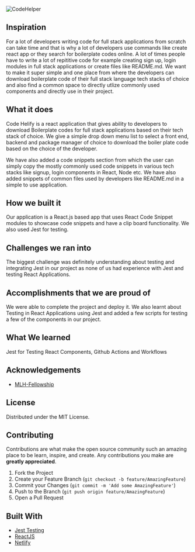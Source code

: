 ![CodeHelper](https://socialify.git.ci/saulmontesdeoca/BoilerPlateExtension/image?description=1&descriptionEditable=Get%20Boilerplate%20Codes%20and%20Code%20Snippets%20for%20your%20tech%20stack%20with%20click%20of%20a%20button&font=Raleway&forks=1&issues=1&language=1&logo=https%3A%2F%2Fi.imgur.com%2FI8rjkmS.png&owner=1&pattern=Charlie%20Brown&pulls=1&stargazers=1&theme=Dark
)

## Inspiration

For a lot of developers writing code for full stack applications from scratch can take time and that is why a lot of developers use commands like create react app or they search for boilerplate codes online. A lot of times people have to write a lot of repititive code for example creating sign up, login modules in full stack applications or create files like README.md. 
We want to make it super simple and one place from where the developers can download boilerplate code of their full stack language tech stacks of choice and also find a common space to directly utlize commonly used components and directly use in their project. 

## What it does

Code Helify is a react application that gives ability to developers to download Boilerplate codes for full stack applications based on their tech stack of choice. We give a simple drop down menu list to select a front end, backend and package manager of choice to download the boiler plate code based on the choice of the developer. 

We have also added a code snippets section from which the user can simply copy the mostly commonly used code snippets in various tech stacks like signup, login components in React, Node etc. We have also added snippets of common files used by developers like README.md in a simple to use application.  

## How we built it

Our application is a React.js based app that uses React Code Snippet modules to showcase code snippets and have a clip board functionality. 
We also used Jest for testing. 

## Challenges we ran into

The biggest challenge was definitely understanding about testing and integrating Jest in our project as none of us had experience with Jest and testing React Applications. 

## Accomplishments that we are proud of

We were able to complete the project and deploy it. We also learnt about Testing in React Applications using Jest and added a few scripts for testing a few of the components in our project. 

## What We learned

Jest for Testing React Components, Github Actions and Workflows

<!-- ACKNOWLEDGEMENTS -->

## Acknowledgements

- [MLH-Fellowship](https://fellowship.mlh.io/)

<!-- LICENSE -->

## License

Distributed under the MIT License.

<!-- CONTRIBUTING -->

## Contributing

Contributions are what make the open source community such an amazing place to be learn, inspire, and create. Any contributions you make are **greatly appreciated**.

1. Fork the Project
2. Create your Feature Branch (`git checkout -b feature/AmazingFeature`)
3. Commit your Changes (`git commit -m 'Add some AmazingFeature'`)
4. Push to the Branch (`git push origin feature/AmazingFeature`)
5. Open a Pull Request

## Built With

- [Jest Testing](https://jestjs.io/docs/en/tutorial-react)
- [ReactJS](https://reactjs.org/)
- [Netlify](https://www.netlify.com/)
